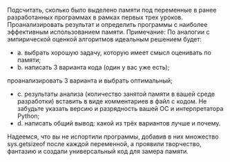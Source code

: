 Подсчитать, сколько было выделено памяти под переменные в ранее разработанных программах в рамках первых трех уроков. Проанализировать результат и определить программы с наиболее эффективным использованием памяти.
Примечание: По аналогии с эмпирической оценкой алгоритмов идеальным решением будет:
- a. выбрать хорошую задачу, которую имеет смысл оценивать по памяти;
- b. написать 3 варианта кода (один у вас уже есть);

проанализировать 3 варианта и выбрать оптимальный;
- c. результаты анализа (количество занятой памяти в вашей среде разработки) вставить в виде комментариев в файл с кодом. Не забудьте указать версию и разрядность вашей ОС и интерпретатора Python;
- d. написать общий вывод: какой из трёх вариантов лучше и почему.

Надеемся, что вы не испортили программы, добавив в них множество sys.getsizeof после каждой переменной, а проявили творчество, фантазию и создали универсальный код для замера памяти.